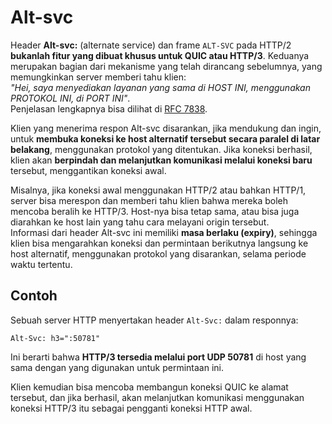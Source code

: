 # Alt-svc

Header **Alt-svc:** (alternate service) dan frame `ALT-SVC` pada HTTP/2 **bukanlah fitur yang dibuat khusus untuk QUIC atau HTTP/3**. Keduanya merupakan bagian dari mekanisme yang telah dirancang sebelumnya, yang memungkinkan server memberi tahu klien:  
*"Hei, saya menyediakan layanan yang sama di HOST INI, menggunakan PROTOKOL INI, di PORT INI"*.  
Penjelasan lengkapnya bisa dilihat di [RFC 7838](https://tools.ietf.org/html/rfc7838).

Klien yang menerima respon Alt-svc disarankan, jika mendukung dan ingin, untuk **membuka koneksi ke host alternatif tersebut secara paralel di latar belakang**, menggunakan protokol yang ditentukan. Jika koneksi berhasil, klien akan **berpindah dan melanjutkan komunikasi melalui koneksi baru** tersebut, menggantikan koneksi awal.

Misalnya, jika koneksi awal menggunakan HTTP/2 atau bahkan HTTP/1, server bisa merespon dan memberi tahu klien bahwa mereka boleh mencoba beralih ke HTTP/3. Host-nya bisa tetap sama, atau bisa juga diarahkan ke host lain yang tahu cara melayani origin tersebut.  
Informasi dari header Alt-svc ini memiliki **masa berlaku (expiry)**, sehingga klien bisa mengarahkan koneksi dan permintaan berikutnya langsung ke host alternatif, menggunakan protokol yang disarankan, selama periode waktu tertentu.

## Contoh

Sebuah server HTTP menyertakan header `Alt-Svc:` dalam responnya:

```
Alt-Svc: h3=":50781"
```

Ini berarti bahwa **HTTP/3 tersedia melalui port UDP 50781** di host yang sama dengan yang digunakan untuk permintaan ini.

Klien kemudian bisa mencoba membangun koneksi QUIC ke alamat tersebut, dan jika berhasil, akan melanjutkan komunikasi menggunakan koneksi HTTP/3 itu sebagai pengganti koneksi HTTP awal.